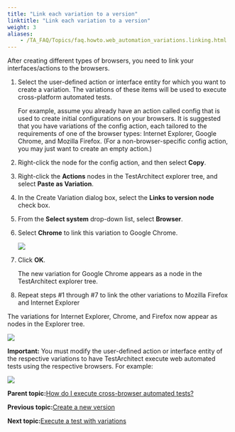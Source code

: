 ```yaml
--- 
title: "Link each variation to a version"
linktitle: "Link each variation to a version"
weight: 3
aliases: 
    - /TA_FAQ/Topics/faq.howto.web_automation_variations.linking.html
---
```


After creating different types of browsers, you need to link your interfaces/actions to the browsers.

1.  Select the user-defined action or interface entity for which you want to create a variation. The variations of these items will be used to execute cross-platform automated tests.

    For example, assume you already have an action called config that is used to create initial configurations on your browsers. It is suggested that you have variations of the config action, each tailored to the requirements of one of the browser types: Internet Explorer, Google Chrome, and Mozilla Firefox. \(For a non-browser-specific config action, you may just want to create an empty action.\)

2.  Right-click the node for the config action, and then select **Copy**.

3.  Right-click the **Actions** nodes in the TestArchitect explorer tree, and select **Paste as Variation**.

4.  In the Create Variation dialog box, select the **Links to version node** check box.

5.  From the **Select system** drop-down list, select **Browser**.

6.  Select **Chrome** to link this variation to Google Chrome.

    ![](/TA_Automation/Images/web_automation_link_variation.png)

7.  Click **OK**.

    The new variation for Google Chrome appears as a node in the TestArchitect explorer tree.

8.  Repeat steps \#1 through \#7 to link the other variations to Mozilla Firefox and Internet Explorer


The variations for Internet Explorer, Chrome, and Firefox now appear as nodes in the Explorer tree.

![](/TA_Automation/Images/web_automation_linked_variations.png)

**Important:** You must modify the user-defined action or interface entity of the respective variations to have TestArchitect execute web automated tests using the respective browsers. For example:

![](/TA_Automation/Images/web_automation_linked_variations_details.png)

**Parent topic:**[How do I execute cross-browser automated tests?](/TA_FAQ/Topics/faq.howto.web_automation_variations.html)

**Previous topic:**[Create a new version](/TA_FAQ/Topics/faq.howto.web_automation_variations.create_new_version.html)

**Next topic:**[Execute a test with variations](/TA_FAQ/Topics/faq.howto.web_automation_variations.executing.html)

